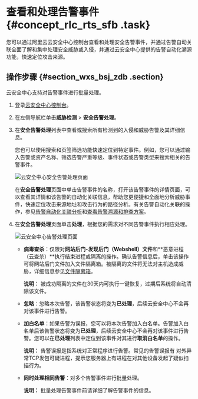 # 查看和处理告警事件 {#concept_rlc_rts_sfb .task}

您可以通过阿里云云安全中心控制台查看和处理安全告警事件，并通过告警自动关联全面了解和集中处理安全威胁或入侵，并通过云安全中心提供的告警自动化溯源功能，快速定位攻击来源。

## 操作步骤 {#section_wxs_bsj_zdb .section}

云安全中心支持对告警事件进行批量处理。

1.  登录[云安全中心控制台](https://yundun.console.aliyun.com/?p=sas)。
2.  在左侧导航栏单击**威胁检测** \> **安全告警处理**。
3.  在**安全告警处理**列表中查看或搜索所有检测到的入侵和威胁告警及其详细信息。

    您也可以使用搜索和页签筛选功能快速定位到特定事件。例如，您可以通过输入告警或资产名称、筛选告警严重等级、事件状态或告警类型来搜索相关的告警事件。

    ![云安全中心安全告警处理页面](http://static-aliyun-doc.oss-cn-hangzhou.aliyuncs.com/assets/img/61174/156591983355821_zh-CN.png)

    在**安全告警处理**页面中单击告警事件的名称，打开该告警事件的详情页面，可以查看其详情和该告警的自动化关联信息，帮助您更便捷和全面地分析威胁事件，快速定位攻击来源地址和攻击行为的路径分析。有关告警自动化关联的操作，参见[告警自动化关联分析](intl.zh-CN/威胁检测/安全告警处理/告警自动化关联分析.md#)和[查看告警溯源和排查方案](intl.zh-CN/威胁检测/安全告警处理/查看告警溯源和排查方案.md#)。

4.  在**安全告警处理**页面单击**处理**，根据您的需求对不同告警事件执行相应处理。

    ![云安全中心告警处理页面](http://static-aliyun-doc.oss-cn-hangzhou.aliyuncs.com/assets/img/61174/156591983355822_zh-CN.png)

    -   **病毒查杀**：仅限对**网站后门-发现后门（Webshell）文件**和**恶意进程（云查杀）**执行结束进程或隔离的操作。确认告警信息后，单击该操作可将网站后门文件加入文件隔离箱。被隔离的文件将无法对主机造成威胁，详细信息参见[文件隔离箱](intl.zh-CN/威胁检测/安全告警处理/文件隔离箱.md#)。

        **说明：** 被成功隔离的文件在30天内可执行一键恢复，过期后系统将自动清除该文件。

    -   **忽略**：忽略本次告警，该告警状态将变为**已处理**，后续云安全中心不会再对该事件进行告警。
    -   **加白名单**：如果告警为误报，您可以将本次告警加入白名单。告警加入白名单后该告警状态将变为**已处理**，后续云安全中心不会再对该事件进行告警。您可以在**已处理**列表中定位到该事件对其进行**取消白名单**的操作。

        **说明：** 告警误报是指系统对正常程序进行告警。常见的告警误报有 对外异常TCP发包可疑进程，提示您服务器上有进程在对其他设备发起了疑似扫描行为。

    -   **同时处理相同告警**：对多个告警事件进行批量处理。

        **说明：** 批量处理告警事件前请详细了解告警事件的信息。


